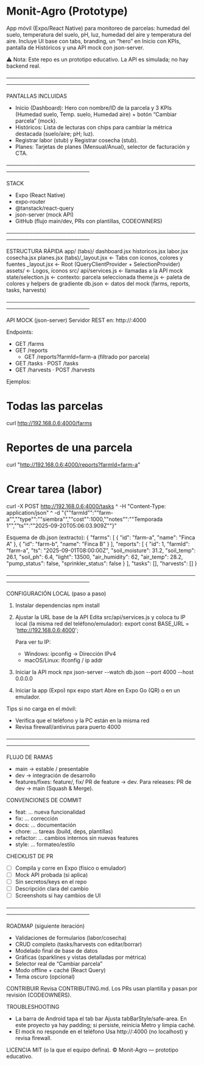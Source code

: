 # Monit-Agro (Prototype)

App móvil (Expo/React Native) para monitoreo de parcelas: humedad del suelo, temperatura del suelo, pH, luz, humedad del aire y temperatura del aire.
Incluye UI base con tabs, branding, un “hero” en Inicio con KPIs, pantalla de Históricos y una API mock con json-server.

⚠️ Nota: Este repo es un prototipo educativo. La API es simulada; no hay backend real.

────────────────────────────────────────────────────────────────────────

PANTALLAS INCLUIDAS
- Inicio (Dashboard): Hero con nombre/ID de la parcela y 3 KPIs (Humedad suelo, Temp. suelo, Humedad aire) + botón “Cambiar parcela” (mock).
- Históricos: Lista de lecturas con chips para cambiar la métrica destacada (suelo/aire; pH; luz).
- Registrar labor (stub) y Registrar cosecha (stub).
- Planes: Tarjetas de planes (Mensual/Anual), selector de facturación y CTA.

────────────────────────────────────────────────────────────────────────

STACK
- Expo (React Native)
- expo-router
- @tanstack/react-query
- json-server (mock API)
- GitHub (flujo main/dev, PRs con plantillas, CODEOWNERS)

────────────────────────────────────────────────────────────────────────

ESTRUCTURA RÁPIDA
app/
  (tabs)/
    dashboard.jsx
    historicos.jsx
    labor.jsx
    cosecha.jsx
    planes.jsx
  (tabs)/_layout.jsx     ← Tabs con íconos, colores y fuentes
  _layout.jsx            ← Root (QueryClientProvider + SelectionProvider)
assets/                  ← Logos, íconos
src/
  api/services.js        ← llamadas a la API mock
  state/selection.js     ← contexto: parcela seleccionada
  theme.js               ← paleta de colores y helpers de gradiente
db.json                  ← datos del mock (farms, reports, tasks, harvests)

────────────────────────────────────────────────────────────────────────

API MOCK (json-server)
Servidor REST en: http://<TU-IP-LOCAL>:4000

Endpoints:
- GET /farms
- GET /reports
  - GET /reports?farmId=farm-a   (filtrado por parcela)
- GET /tasks  ·  POST /tasks
- GET /harvests  ·  POST /harvests

Ejemplos:
# Todas las parcelas
curl http://192.168.0.6:4000/farms

# Reportes de una parcela
curl "http://192.168.0.6:4000/reports?farmId=farm-a"

# Crear tarea (labor)
curl -X POST http://192.168.0.6:4000/tasks ^
  -H "Content-Type: application/json" ^
  -d "{""farmId"":""farm-a"",""type"":""siembra"",""cost"":1000,""notes"":""Temporada 1"",""ts"":""2025-09-20T05:06:03.909Z""}"

Esquema de db.json (extracto):
{
  "farms": [
    { "id": "farm-a", "name": "Finca A" },
    { "id": "farm-b", "name": "Finca B" }
  ],
  "reports": [
    {
      "id": 1,
      "farmId": "farm-a",
      "ts": "2025-09-01T08:00:00Z",
      "soil_moisture": 31.2,
      "soil_temp": 26.1,
      "soil_ph": 6.4,
      "light": 13500,
      "air_humidity": 62,
      "air_temp": 28.2,
      "pump_status": false,
      "sprinkler_status": false
    }
  ],
  "tasks": [],
  "harvests": []
}

────────────────────────────────────────────────────────────────────────

CONFIGURACIÓN LOCAL (paso a paso)

1) Instalar dependencias
   npm install

2) Ajustar la URL base de la API
   Edita src/api/services.js y coloca tu IP local (la misma red del teléfono/emulador):
   export const BASE_URL = 'http://192.168.0.6:4000';

   Para ver tu IP:
   - Windows:  ipconfig  → Dirección IPv4
   - macOS/Linux:  ifconfig / ip addr

3) Iniciar la API mock
   npx json-server --watch db.json --port 4000 --host 0.0.0.0

4) Iniciar la app (Expo)
   npx expo start
   Abre en Expo Go (QR) o en un emulador.

Tips si no carga en el móvil:
- Verifica que el teléfono y la PC están en la misma red
- Revisa firewall/antivirus para puerto 4000

────────────────────────────────────────────────────────────────────────

FLUJO DE RAMAS
- main → estable / presentable
- dev → integración de desarrollo
- features/fixes:  feature/<nombre>,  fix/<nombre>
  PR de feature → dev. Para releases: PR de dev → main (Squash & Merge).

CONVENCIONES DE COMMIT
- feat: …       nueva funcionalidad
- fix: …        corrección
- docs: …       documentación
- chore: …      tareas (build, deps, plantillas)
- refactor: …   cambios internos sin nuevas features
- style: …      formateo/estilo

CHECKLIST DE PR
- [ ] Compila y corre en Expo (físico o emulador)
- [ ] Mock API probada (si aplica)
- [ ] Sin secretos/keys en el repo
- [ ] Descripción clara del cambio
- [ ] Screenshots si hay cambios de UI

────────────────────────────────────────────────────────────────────────

ROADMAP (siguiente iteración)
- Validaciones de formularios (labor/cosecha)
- CRUD completo (tasks/harvests con editar/borrar)
- Modelado final de base de datos
- Gráficas (sparklines y vistas detalladas por métrica)
- Selector real de “Cambiar parcela”
- Modo offline + caché (React Query)
- Tema oscuro (opcional)

CONTRIBUIR
Revisa CONTRIBUTING.md. Los PRs usan plantilla y pasan por revisión (CODEOWNERS).

TROUBLESHOOTING
- La barra de Android tapa el tab bar
  Ajusta tabBarStyle/safe-area. En este proyecto ya hay padding; si persiste, reinicia Metro y limpia caché.
- El mock no responde en el teléfono
  Usa http://<TU-IP-LOCAL>:4000 (no localhost) y revisa firewall.

LICENCIA
MIT (o la que el equipo defina). © Monit-Agro — prototipo educativo.
